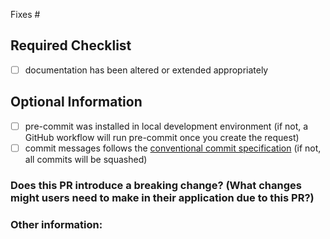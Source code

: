 <!--
Thank you for your pull request.
Contributors guide: ./CONTRIBUTING.adoc
Development info:   ./README.md
-->

Fixes #

## Required Checklist

- [ ] documentation has been altered or extended appropriately



## **Optional** Information

- [ ] pre-commit was installed in local development environment (if not, a GitHub workflow will run pre-commit once you create the request)
- [ ] commit messages follows the [conventional commit specification](https://gist.github.com/JonasPammer/4ea577854ae10afe644bff366d7b2a8a) (if not, all commits will be squashed)

### Does this PR introduce a breaking change? (What changes might users need to make in their application due to this PR?)

### Other information:
